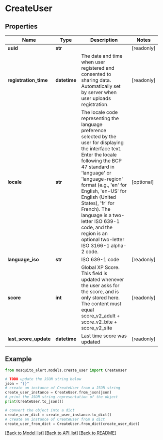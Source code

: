 # CreateUser


## Properties

Name | Type | Description | Notes
------------ | ------------- | ------------- | -------------
**uuid** | **str** |  | [readonly] 
**registration_time** | **datetime** | The date and time when user registered and consented to sharing data. Automatically set by server when user uploads registration. | [readonly] 
**locale** | **str** | The locale code representing the language preference selected by the user for displaying the interface text. Enter the locale following the BCP 47 standard in &#39;language&#39; or &#39;language-region&#39; format (e.g., &#39;en&#39; for English, &#39;en-US&#39; for English (United States), &#39;fr&#39; for French). The language is a two-letter ISO 639-1 code, and the region is an optional two-letter ISO 3166-1 alpha-2 code. | [optional] 
**language_iso** | **str** | ISO 639-1 code | [readonly] 
**score** | **int** | Global XP Score. This field is updated whenever the user asks for the score, and is only stored here. The content must equal score_v2_adult + score_v2_bite + score_v2_site | [readonly] 
**last_score_update** | **datetime** | Last time score was updated | [readonly] 

## Example

```python
from mosquito_alert.models.create_user import CreateUser

# TODO update the JSON string below
json = "{}"
# create an instance of CreateUser from a JSON string
create_user_instance = CreateUser.from_json(json)
# print the JSON string representation of the object
print(CreateUser.to_json())

# convert the object into a dict
create_user_dict = create_user_instance.to_dict()
# create an instance of CreateUser from a dict
create_user_from_dict = CreateUser.from_dict(create_user_dict)
```
[[Back to Model list]](../README.md#documentation-for-models) [[Back to API list]](../README.md#documentation-for-api-endpoints) [[Back to README]](../README.md)



